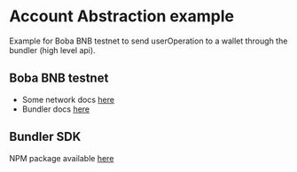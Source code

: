 # Account Abstraction example

Example for Boba BNB testnet to send userOperation to a wallet through the bundler (high level api).

## Boba BNB testnet
- Some network docs [here](https://docs.boba.network/for-developers/multichain/network-bnb)
- Bundler docs [here](https://docs.boba.network/for-developers/features/aa-basics/bundler-api)

## Bundler SDK
NPM package available [here](https://www.npmjs.com/package/@bobanetwork/bundler_sdk)
